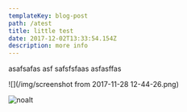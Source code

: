 ```yaml
---
templateKey: blog-post
path: /atest
title: little test
date: 2017-12-02T13:33:54.154Z
description: more info
---
```

asafsafas asf safsfsfaas asfasffas

!\[](/img/screenshot from 2017-11-28 12-44-26.png)

![noalt](/img/flavor_wheel.jpg)
